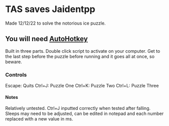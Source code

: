 # TAS saves Jaidentpp
 Made 12/12/22 to solve the notorious ice puzzle.

## You will need [AutoHotkey](https://www.autohotkey.com/)

Built in three parts. Double click script to activate on your computer.
Get to the last step before the puzzle before running and it goes all at once, so beware.

### Controls
Escape: Quits
Ctrl+J: Puzzle One
Ctrl+K: Puzzle Two
Ctrl+L: Puzzle Three

#### Notes
Relatively untested. Ctrl+J inputted correctly when tested after falling.
Sleeps may need to be adjusted, can be edited in notepad and each number replaced with a new value in ms.